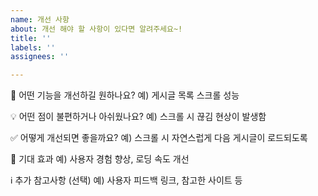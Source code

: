 ```yaml
---
name: 개선 사항
about: 개선 해야 할 사항이 있다면 알려주세요~!
title: ''
labels: ''
assignees: ''

---
```


🔧 어떤 기능을 개선하길 원하나요?
예) 게시글 목록 스크롤 성능

💡 어떤 점이 불편하거나 아쉬웠나요?
예) 스크롤 시 끊김 현상이 발생함

✅ 어떻게 개선되면 좋을까요?
예) 스크롤 시 자연스럽게 다음 게시글이 로드되도록

📌 기대 효과
예) 사용자 경험 향상, 로딩 속도 개선

ℹ️ 추가 참고사항 (선택)
예) 사용자 피드백 링크, 참고한 사이트 등
